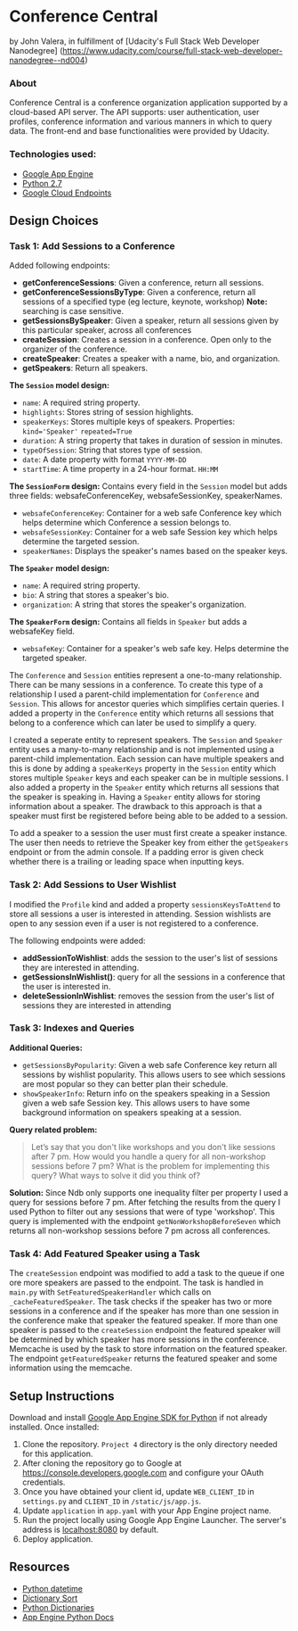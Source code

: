 Conference Central
=====================
by John Valera, in fulfillment of [Udacity's Full Stack Web Developer Nanodegree]
 (https://www.udacity.com/course/full-stack-web-developer-nanodegree--nd004)


### About
Conference Central is a conference organization application supported by a cloud-based API server. The API supports: user authentication, user profiles, conference information and various manners in which to query data. The front-end and base functionalities were provided by Udacity.


### Technologies used:
- [Google App Engine][1]
- [Python 2.7][2]
- [Google Cloud Endpoints][3]

## Design Choices

### Task 1: Add Sessions to a Conference

Added following endpoints:
- **getConferenceSessions**: Given a conference, return all sessions.
- **getConferenceSessionsByType**: Given a conference, 
 return all sessions of a specified type (eg lecture, keynote, workshop) **Note:** searching is case sensitive.
- **getSessionsBySpeaker**: Given a speaker, return all sessions given by this particular speaker, across all conferences
- **createSession**: Creates a session in a conference. Open only to the organizer of the conference.
- **createSpeaker**: Creates a speaker with a name, bio, and organization.
- **getSpeakers**: Return all speakers.

**The `Session` model design:**
- `name`: A required string property.
- `highlights`: Stores string of session highlights.
- `speakerKeys`: Stores multiple keys of speakers. Properties: `kind='Speaker'` `repeated=True` 
- `duration`: A string property that takes in duration of session in minutes.
- `typeOfSession`: String that stores type of session.
- `date`: A date property with format `YYYY-MM-DD`
- `startTime`: A time property in a 24-hour format. `HH:MM`

**The `SessionForm` design:**
Contains every field in the `Session` model but adds three fields: websafeConferenceKey, websafeSessionKey, speakerNames.
- `websafeConferenceKey`: Container for a web safe Conference key which helps determine which Conference a session belongs to.
- `websafeSessionKey`: Container for a web safe Session key which helps determine the targeted session.
- `speakerNames`: Displays the speaker's names based on the speaker keys.

**The `Speaker` model design:**
- `name`: A required string property.
- `bio`: A string that stores a speaker's bio.
- `organization`: A string that stores the speaker's organization.

**The `SpeakerForm` design:**
Contains all fields in `Speaker` but adds a websafeKey field.
- `websafeKey`: Container for a speaker's web safe key. Helps determine the targeted speaker.

The `Conference` and `Session` entities represent a one-to-many relationship. There can be many sessions in a conference. To create this type of a relationship I used a parent-child implementation for `Conference` and `Session`. This allows for ancestor queries which simplifies certain queries. I added a property in the `Conference` entity which returns all sessions that belong to a conference which can later be used to simplify a query.

I created a seperate entity to represent speakers. The `Session` and `Speaker` entity uses a many-to-many relationship and is not implemented using a parent-child implementation. Each session can have multiple speakers and this is done by adding a `speakerKeys` property in the `Session` entity which stores multiple `Speaker` keys and each speaker can be in multiple sessions. I also added a property in the `Speaker` entity which returns all sessions that the speaker is speaking in. Having a `Speaker` entity allows for storing information about a speaker. The drawback to this approach is that a speaker must first be registered before being able to be added to a session.

To add a speaker to a session the user must first create a speaker instance. The user then needs to retrieve the Speaker key from either the `getSpeakers` endpoint or from the admin console. If a padding error is given check whether there is a trailing or leading space when inputting keys.

### Task 2: Add Sessions to User Wishlist
I modified the `Profile` kind and added a property `sessionsKeysToAttend` to store all sessions a user is interested in attending.
Session wishlists are open to any session even if a user is not registered to a conference.

The following endpoints were added:
- **addSessionToWishlist**: adds the session to the user's list of sessions they are interested in attending.
- **getSessionsInWishlist()**: query for all the sessions in a conference that the user is interested in.
- **deleteSessionInWishlist**: removes the session from the user's list of sessions they are interested in attending

### Task 3: Indexes and Queries
**Additional Queries:**
- `getSessionsByPopularity`: Given a web safe Conference key return all sessions by wishlist popularity. This allows users to see which sessions are most popular so they can better plan their schedule.
- `showSpeakerInfo`: Return info on the speakers speaking in a Session given a web safe Session key. This allows users to have some background information on speakers speaking at a session.

**Query related problem:**
> Let’s say that you don't like workshops and you don't like sessions after 7 pm. How would you handle a query for all non-workshop sessions before 7 pm? What is the problem for implementing this query? What ways to solve it did you think of?

**Solution:**
Since Ndb only supports one inequality filter per property I used a query for sessions before 7 pm. After fetching the results from the query I used Python to filter out any sessions that were of type 'workshop'. This query is implemented with the endpoint `getNonWorkshopBeforeSeven` which returns all non-workshop sessions before 7 pm across all conferences.

### Task 4: Add Featured Speaker using a Task
The `createSession` endpoint was modified to add a task to the queue if one ore more speakers are passed to the endpoint. The task is handled in `main.py` with `SetFeaturedSpeakerHandler` which calls on `_cacheFeaturedSpeaker`. The task checks if the speaker has two or more sessions in a conference and if the speaker has more than one session in the conference make that speaker the featured speaker. If more than one speaker is passed to the `createSession` endpoint the featured speaker will be determined by which speaker has more sessions in the conference. Memcache is used by the task to store information on the featured speaker. The endpoint `getFeaturedSpeaker` returns the featured speaker and some information using the memcache.


## Setup Instructions
Download and install [Google App Engine SDK for Python][7] if not already installed.
Once installed:

1. Clone the repository. `Project 4` directory is the only directory needed for this application.
2. After cloning the repository go to Google at https://console.developers.google.com and configure your OAuth credentials.
3. Once you have obtained your client id, update `WEB_CLIENT_ID` in `settings.py` and `CLIENT_ID` in `/static/js/app.js`.
4. Update `application` in `app.yaml` with your App Engine project name.
5. Run the project locally using Google App Engine Launcher. The server's address is [localhost:8080][5] by default.
6. Deploy application.

## Resources
- [Python datetime][8]
- [Dictionary Sort][9]
- [Python Dictionaries][10]
- [App Engine Python Docs][11]


[1]: https://developers.google.com/appengine
[2]: http://python.org
[3]: https://developers.google.com/appengine/docs/python/endpoints/
[4]: https://console.developers.google.com/
[5]: https://localhost:8080/
[6]: https://developers.google.com/appengine/docs/python/endpoints/endpoints_tool
[7]: https://cloud.google.com/appengine/downloads
[8]: https://docs.python.org/2/library/datetime.html
[9]: http://stackoverflow.com/questions/72899/how-do-i-sort-a-list-of-dictionaries-by-values-of-the-dictionary-in-python
[10]: http://www.tutorialspoint.com/python/python_dictionary.htm
[11]: https://cloud.google.com/appengine/docs/python/storage

